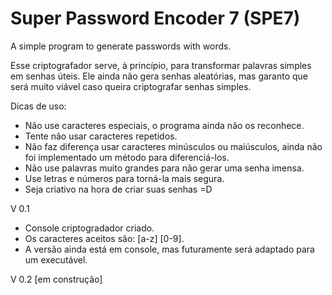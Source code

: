 # Super Password Encoder 7 (SPE7)
A simple program to generate passwords with words.


Esse criptografador serve, à princípio, para transformar palavras simples em senhas úteis.
Ele ainda não gera senhas aleatórias, mas garanto que será muito viável caso queira criptografar senhas simples.

Dicas de uso:
- Não use caracteres especiais, o programa ainda não os reconhece.
- Tente não usar caracteres repetidos.
- Não faz diferença usar caracteres minúsculos ou maiúsculos, ainda não foi implementado um método para diferenciá-los.
- Não use palavras muito grandes para não gerar uma senha imensa.
- Use letras e números para torná-la mais segura.
- Seja criativo na hora de criar suas senhas =D

V 0.1
- Console criptogradador criado.
- Os caracteres aceitos são: [a-z] [0-9].
- A versão ainda está em console, mas futuramente será adaptado para um executável.

V 0.2
[em construção]
